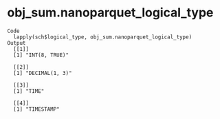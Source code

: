 # obj_sum.nanoparquet_logical_type

    Code
      lapply(sch$logical_type, obj_sum.nanoparquet_logical_type)
    Output
      [[1]]
      [1] "INT(8, TRUE)"
      
      [[2]]
      [1] "DECIMAL(1, 3)"
      
      [[3]]
      [1] "TIME"
      
      [[4]]
      [1] "TIMESTAMP"
      

